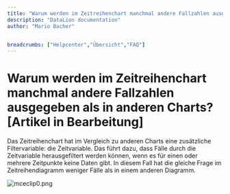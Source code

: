 ```yaml
---
title: "Warum werden im Zeitreihenchart manchmal andere Fallzahlen ausgegeben als in anderen Charts? [Artikel in Bearbeitung]"
description: "DataLion documentation"
author: "Mario Bacher"


breadcrumbs: ["Helpcenter","Übersicht","FAQ"]
---
```


# Warum werden im Zeitreihenchart manchmal andere Fallzahlen ausgegeben als in anderen Charts? [Artikel in Bearbeitung]

Das Zeitreihenchart hat im Vergleich zu anderen Charts eine zusätzliche Filtervariable: die Zeitvariable. Das führt dazu, dass Fälle durch die Zeitvariable herausgefiltert werden können, wenn es für einen oder mehrere Zeitpunkte keine Daten gibt. In diesem Fall hat die gleiche Frage im Zeitreihendiagramm weniger Fälle als in einem anderen Diagramm. 

![mceclip0.png](/img/86114439.png)
